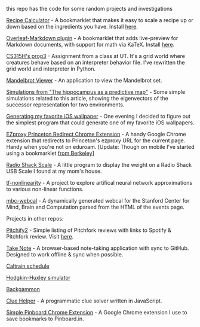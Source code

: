 this repo has the code for some random projects and investigations

[Recipe Calculator](recipe-calculator) - A bookmarklet that makes it easy to scale a recipe up or down based on the ingredients you have. Install [here](http://carlos.correa.me/rnd/recipe-calculator/).

[Overleaf-Markdown plugin](overleaf-markdown) - A bookmarklet that adds live-preview for Markdown documents, with support for math via KaTeX. Install [here](http://carlos.correa.me/rnd/overleaf-markdown/).

[CS315H's prog3](cs315h-prog3) - Assignment from a class at UT. It's a grid world where creatures behave based on an interpreter behavior file. I've rewritten the grid world and interpreter in Python.

[Mandelbrot Viewer](brot) - An application to view the Mandelbrot set.

[Simulations from "The hippocampus as a predictive map"](hippocampus-predictive-map) - Some simple simulations related to this article, showing the eigenvectors of the successor representation for two environments.

[Generating my favorite iOS wallpaper](generate-favorite-wallpaper) - One evening I decided to figure out the simplest program that could generate one of my favorite iOS wallpapers.

[EZproxy Princeton Redirect Chrome Extension](ezproxy-redirect) - A handy Google Chrome extension that redirects to Princeton's ezproxy URL for the current page. Handy when you're not on eduroam. [Update: Though on mobile I've started using a bookmarklet [from Berkeley](https://guides.lib.berkeley.edu/ezproxy/browser-bookmarklet)]

[Radio Shack Scale](radio-shack-scale) - A little program to display the weight on a Radio Shack USB Scale I found at my mom's house.

[tf-nonlinearity](tf-nonlinearity) - A project to explore artifical neural network approximations to various non-linear functions.

[mbc-webcal](mbc-webcal) - A dynamically generated webcal for the Stanford Center for Mind, Brain and Computation parsed from the HTML of the events page.

Projects in other repos:

[Pitchify2](https://github.com/cgc/pitchify2) - Simple listing of Pitchfork reviews with links to Spotify & Pitchfork review. Visit [here](http://carlos.correa.me/pitchify2/reviews/).

[Take Note](https://github.com/cgc/take-note) - A browser-based note-taking application with sync to GitHub. Designed to work offline & sync when possible.

[Caltrain schedule](http://carlos.correa.me/caltrain-leave-when/)

[Hodgkin-Huxley simulator](http://carlos.correa.me/hhsim/)

[Backgammon](http://carlos.correa.me/gammon/)

[Clue Helper](https://github.com/cgc/clue-helper) - A programmatic clue solver written in JavaScript.

[Simple Pinboard Chrome Extension](https://github.com/cgc/pinboard-chrome) - A Google Chrome extension I use to save bookmarks to Pinboard.in.
